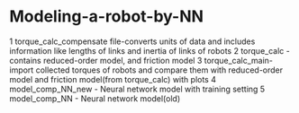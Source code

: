 # Modeling-a-robot-by-NN

1 torque_calc_compensate file-converts units of data and includes information like lengths of links and inertia of links of robots
2 torque_calc - contains reduced-order model, and friction model
3 torque_calc_main- import collected torques of robots and compare them with reduced-order model and friction model(from torque_calc) with plots
4 model_comp_NN_new - Neural network model with training setting
5 model_comp_NN - Neural network model(old)
